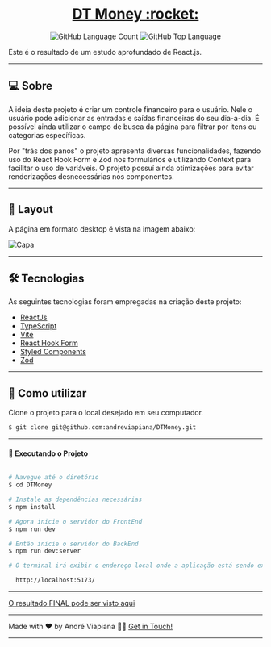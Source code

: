 <p align="center">
  <h1 align="center"><a href="https://ignite-dt-money.netlify.app/">DT Money :rocket: </a></h1>
</p>

<p align="center" margin-top="25px" >
  <img alt="GitHub Language Count" src="https://img.shields.io/github/languages/count/andreviapiana/igniteTimer" />

  <img alt="GitHub Top Language" src="https://img.shields.io/github/languages/top/andreviapiana/igniteTimer" />
</p>


Este é o resultado de um estudo aprofundado de React.js.

___

## 💻 Sobre
A ideia deste projeto é criar um controle financeiro para o usuário. Nele o usuário pode adicionar as entradas e saídas financeiras do seu dia-a-dia. É possível ainda utilizar o campo de busca da página para filtrar por itens ou categorias específicas.

Por "trás dos panos" o projeto apresenta diversas funcionalidades, fazendo uso do React Hook Form e Zod nos formulários e utilizando Context para facilitar o uso de variáveis. O projeto possuí ainda otimizações para evitar renderizações desnecessárias nos componentes.

___

## 🎨 Layout
A página em formato desktop é vista na imagem abaixo:

![Capa](https://user-images.githubusercontent.com/106932234/217977248-680d1f67-054b-4290-8bba-548154d18012.png)

___

## 🛠 Tecnologias

As seguintes tecnologias foram empregadas na criação deste projeto:

- [ReactJs](https://reactjs.org)
- [TypeScript](https://www.typescriptlang.org/)
- [Vite](https://vitejs.dev/)
- [React Hook Form](https://react-hook-form.com/)
- [Styled Components](https://styled-components.com/)
- [Zod](https://zod.dev/)

___

## 🚀 Como utilizar

Clone o projeto para o local desejado em seu computador.

```bash
$ git clone git@github.com:andreviapiana/DTMoney.git
```
___

#### 🚧 Executando o Projeto
```bash

# Navegue até o diretório
$ cd DTMoney

# Instale as dependências necessárias
$ npm install

# Agora inicie o servidor do FrontEnd
$ npm run dev

# Então inicie o servidor do BackEnd
$ npm run dev:server

# O terminal irá exibir o endereço local onde a aplicação está sendo executada. Basta digitar o mesmo endereço em seu navegador preferido. O endereço usado na criação do projeto foi este:

  http://localhost:5173/
```

___


[O resultado FINAL pode ser visto aqui](https://ignite-dt-money.netlify.app/)

___


Made with ❤️ by André Viapiana 👋🏽 [Get in Touch!](https://www.linkedin.com/in/andreviapiana/)

---

